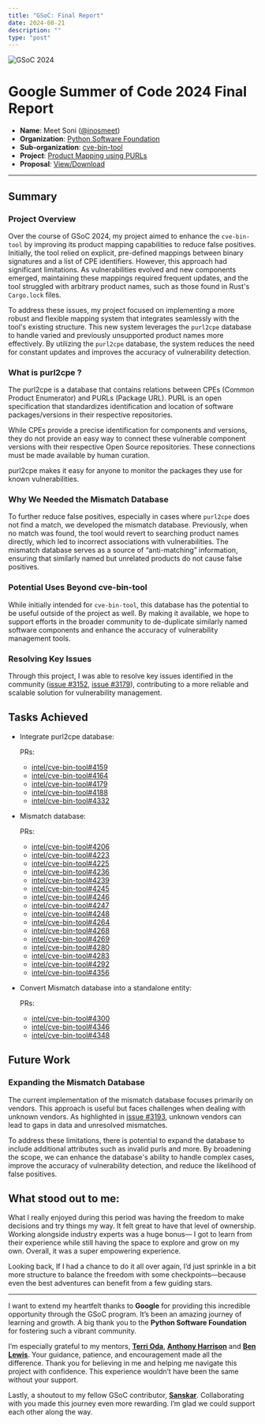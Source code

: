 ```yaml
---
title: "GSoC: Final Report"
date: 2024-08-21
description: ""
type: "post"
---
```


![GSoC 2024](https://developers.google.com/open-source/gsoc/resources/downloads/GSoC-logo-horizontal-800.png)

# Google Summer of Code 2024 Final Report
- **Name**: Meet Soni ([@inosmeet](https://github.com/inosmeet))
- **Organization**: [Python Software Foundation](https://www.python.org/psf/)
- **Sub-organization**: [cve-bin-tool](https://github.com/intel/cve-bin-tool)
- **Project**: [Product Mapping using PURLs](https://summerofcode.withgoogle.com/programs/2024/projects/aEIXRpxg)
- **Proposal**: [View/Download](https://drive.google.com/file/d/1NzNoKssQiknqXw0TDaIgIFZWhnGcRJZ4/view)
----

## Summary


### Project Overview
Over the course of GSoC 2024, my project aimed to enhance the `cve-bin-tool` by improving its product mapping capabilities to reduce false positives. Initially, the tool relied on explicit, pre-defined
mappings between binary signatures and a list of CPE identifiers. However, this approach had significant limitations. As vulnerabilities evolved and new components emerged, maintaining these mappings 
required frequent updates, and the tool struggled with arbitrary product names, such as those found in Rust's `Cargo.lock` files.

To address these issues, my project focused on implementing a more robust and flexible mapping system that integrates seamlessly with the tool's existing structure. This new system leverages the 
`purl2cpe` database to handle varied and previously unsupported product names more effectively. By utilizing the `purl2cpe` database, the system reduces the need for constant updates and improves the
accuracy of vulnerability detection.

### What is purl2cpe ?
The purl2cpe is a database that contains relations between CPEs (Common Product Enumerator) and PURLs (Package URL). PURL is an open specification that standardizes identification and location of software
packages/versions in their respective repositories.

While CPEs provide a precise identification for components and versions, they do not provide an easy way to connect these vulnerable component versions with their respective Open Source repositories. 
These connections must be made available by human curation.

purl2cpe makes it easy for anyone to monitor the packages they use for known vulnerabilities.

### Why We Needed the Mismatch Database
To further reduce false positives, especially in cases where `purl2cpe` does not find a match, we developed the mismatch database. Previously, when no match was found, the tool would revert to searching
product names directly, which led to incorrect associations with vulnerabilities. The mismatch database serves as a source of “anti-matching” information, ensuring that similarly named but unrelated 
products do not cause false positives.

### Potential Uses Beyond cve-bin-tool
While initially intended for `cve-bin-tool`, this database has the potential to be useful outside of the project as well. By making it available, we hope to support efforts in the broader community to
de-duplicate similarly named software components and enhance the accuracy of vulnerability management tools.

### Resolving Key Issues
Through this project, I was able to resolve key issues identified in the community ([issue #3152](https://github.com/intel/cve-bin-tool/issues/3152), [issue #3179](https://github.com/intel/cve-bin-tool/issues/3179)),
contributing to a more reliable and scalable solution for vulnerability management.

## Tasks Achieved

- Integrate purl2cpe database:

  PRs:
  - [intel/cve-bin-tool#4159](https://github.com/intel/cve-bin-tool/pull/4159)
  - [intel/cve-bin-tool#4164](https://github.com/intel/cve-bin-tool/pull/4164)
  - [intel/cve-bin-tool#4179](https://github.com/intel/cve-bin-tool/pull/4179)
  - [intel/cve-bin-tool#4188](https://github.com/intel/cve-bin-tool/pull/4188)
  - [intel/cve-bin-tool#4332](https://github.com/intel/cve-bin-tool/pull/4332)

- Mismatch database:

  PRs:
  - [intel/cve-bin-tool#4206](https://github.com/intel/cve-bin-tool/pull/4206)
  - [intel/cve-bin-tool#4223](https://github.com/intel/cve-bin-tool/pull/4223)
  - [intel/cve-bin-tool#4225](https://github.com/intel/cve-bin-tool/pull/4225)
  - [intel/cve-bin-tool#4236](https://github.com/intel/cve-bin-tool/pull/4236)
  - [intel/cve-bin-tool#4239](https://github.com/intel/cve-bin-tool/pull/4239)
  - [intel/cve-bin-tool#4245](https://github.com/intel/cve-bin-tool/pull/4245)
  - [intel/cve-bin-tool#4246](https://github.com/intel/cve-bin-tool/pull/4246)
  - [intel/cve-bin-tool#4247](https://github.com/intel/cve-bin-tool/pull/4247)
  - [intel/cve-bin-tool#4248](https://github.com/intel/cve-bin-tool/pull/4248)
  - [intel/cve-bin-tool#4264](https://github.com/intel/cve-bin-tool/pull/4264)
  - [intel/cve-bin-tool#4268](https://github.com/intel/cve-bin-tool/pull/4268)
  - [intel/cve-bin-tool#4269](https://github.com/intel/cve-bin-tool/pull/4269)
  - [intel/cve-bin-tool#4280](https://github.com/intel/cve-bin-tool/pull/4280)
  - [intel/cve-bin-tool#4283](https://github.com/intel/cve-bin-tool/pull/4283)
  - [intel/cve-bin-tool#4292](https://github.com/intel/cve-bin-tool/pull/4292)
  - [intel/cve-bin-tool#4356](https://github.com/intel/cve-bin-tool/pull/4356)

- Convert Mismatch database into a standalone entity:

  PRs:
  - [intel/cve-bin-tool#4300](https://github.com/intel/cve-bin-tool/pull/4300)
  - [intel/cve-bin-tool#4346](https://github.com/intel/cve-bin-tool/pull/4346)
  - [intel/cve-bin-tool#4348](https://github.com/intel/cve-bin-tool/pull/4348)

## Future Work

### Expanding the Mismatch Database
The current implementation of the mismatch database focuses primarily on vendors. This approach is useful but faces challenges when dealing with unknown vendors. As highlighted in 
[issue #3193](https://github.com/intel/cve-bin-tool/issues/3193), unknown vendors can lead to gaps in data and unresolved mismatches.

To address these limitations, there is potential to expand the database to include additional attributes such as invalid purls and more. By broadening the scope, we can enhance the database's ability to
handle complex cases, improve the accuracy of vulnerability detection, and reduce the likelihood of false positives.

## What stood out to me:

What I really enjoyed during this period was having the freedom to make decisions and try things my way. It felt great to have that level of ownership. Working alongside industry experts was a huge bonus—
I got to learn from their experience while still having the space to explore and grow on my own. Overall, it was a super empowering experience.

Looking back, If I had a chance to do it all over again, I’d just sprinkle in a bit more structure to balance the freedom with some checkpoints—because even the best adventures can benefit from a few 
guiding stars.

----
I want to extend my heartfelt thanks to **Google** for providing this incredible opportunity through the GSoC program. It’s been an amazing journey of learning and growth. A big thank you to the **Python 
Software Foundation** for fostering such a vibrant community.

I’m especially grateful to my mentors, **[Terri Oda](https://github.com/terriko)**, **[Anthony Harrison](https://github.com/anthonyharrison)** and **[Ben Lewis](https://github.com/ben-zen)**. Your guidance,
patience, and encouragement made all the difference. Thank you for believing in me and helping me navigate this project with confidence. This experience wouldn’t have been the same without your support.

Lastly, a shoutout to my fellow GSoC contributor, **[Sanskar](https://github.com/mastersans)**. Collaborating with you made this journey even more rewarding. I’m glad we could support each other along the
way.
